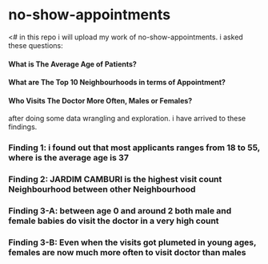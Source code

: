# no-show-appointments

<# in this repo i will upload my work of no-show-appointments.
i asked these questions:
  #### What is The Average Age of Patients?
  #### What are The Top 10 Neighbourhoods in terms of Appointment?
  #### Who Visits The Doctor More Often, Males or Females?
  
after doing some data wrangling and exploration. i have arrived to these findings.
 ### Finding 1: i found out that most applicants ranges from 18 to 55, where is the average age         is 37
 ### Finding 2: JARDIM CAMBURI is the highest visit count Neighbourhood between other                  Neighbourhood
 ### Finding 3-A: between age 0 and around 2 both male and female babies do visit the doctor in a      very high count
 ### Finding 3-B: Even when the visits got plumeted in young ages, females are now much more often      to visit doctor than males
